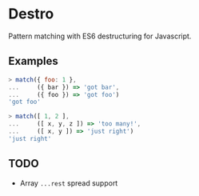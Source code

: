 Destro
======

Pattern matching with ES6 destructuring for Javascript.

Examples
--------

```javascript
> match({ foo: 1 },
...     ({ bar }) => 'got bar',
...     ({ foo }) => 'got foo')
'got foo'
```

```javascript
> match([ 1, 2 ],
...     ([ x, y, z ]) => 'too many!',
...     ([ x, y ]) => 'just right')
'just right'
```

TODO
----

- Array `...rest` spread support
